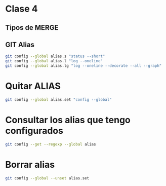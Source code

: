# Clase 4

## Tipos de MERGE

## GIT Alias

```sh
git config --global alias.s "status --short"
git config --global alias.l "log --oneline"
git config --global alias.lg "log --oneline --decorate --all --graph"

```

# Quitar ALIAS

```sh
git config --global alias.set "config --global"
```

# Consultar los alias que tengo configurados

```sh
git config --get --regexp --global alias 
```

# Borrar alias

```sh
git config --global --unset alias.set
```
